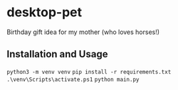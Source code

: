 # desktop-pet
 Birthday gift idea for my mother (who loves horses!)

## Installation and Usage
`python3 -m venv venv`
`pip install -r requirements.txt`
`.\venv\Scripts\activate.ps1`
`python main.py`
